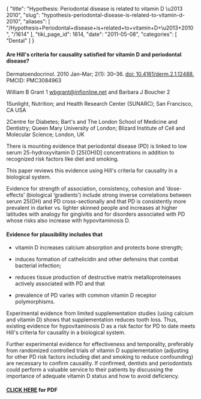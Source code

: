 {
  "title": "Hypothesis: Periodontal disease is related to vitamin D \u2013 2010",
  "slug": "hypothesis-periodontal-disease-is-related-to-vitamin-d-2010",
  "aliases": [
    "/Hypothesis+Periodontal+disease+is+related+to+vitamin+D+\u2013+2010",
    "/1614"
  ],
  "tiki_page_id": 1614,
  "date": "2011-05-08",
  "categories": [
    "Dental"
  ]
}


#### Are Hill's criteria for causality satisfied for vitamin D and periodontal disease?

Dermatoendocrinol. 2010 Jan–Mar; 2(1): 30–36. [doi: 10.4161/derm.2.1.12488.](https://doi.org/10.4161/derm.2.1.12488.) PMCID: PMC3084963

William B Grant 1 wbgrant@infionline.net  and Barbara J Boucher 2

1Sunlight, Nutrition; and Health Research Center (SUNARC); San Francisco, CA USA

2Centre for Diabetes; Bart's and The London School of Medicine and Dentistry; Queen Mary University of London; Blizard Institute of Cell and Molecular Science; London, UK

There is mounting evidence that periodontal disease (PD) is linked to low serum 25-hydroxyvitamin D <span>[25(OH)D]</span> concentrations in addition to recognized risk factors like diet and smoking. 

This paper reviews this evidence using Hill's criteria for causality in a biological system. 

Evidence for strength of association, consistency, cohesion and ‘dose-effects’ (biological ‘gradients’) include strong inverse correlations between serum 25(OH) and PD cross-sectionally and that PD is consistently more prevalent in darker vs. lighter skinned people and increases at higher latitudes with analogy for gingivitis and for disorders associated with PD whose risks also increase with hypovitaminosis D. 

#### Evidence for plausibility includes that

* vitamin D increases calcium absorption and protects bone strength; 

* induces formation of cathelicidin and other defensins that combat bacterial infection; 

* reduces tissue production of destructive matrix metalloproteinases actively associated with PD and that 

* prevalence of PD varies with common vitamin D receptor polymorphisms. 

Experimental evidence from limited supplementation studies (using calcium and vitamin D) shows that supplementation reduces tooth loss. Thus, existing evidence for hypovitaminosis D as a risk factor for PD to date meets Hill's criteria for causality in a biological system. 

Further experimental evidence for effectiveness and temporality, preferably from randomized controlled trials of vitamin D supplementation (adjusting for other PD risk factors including diet and smoking to reduce confounding) are necessary to confirm causality. If confirmed, dentists and periodontists could perform a valuable service to their patients by discussing the importance of adequate vitamin D status and how to avoid deficiency.

#### [CLICK HERE](https://www.VitaminDWiki.com/tiki-download_file.php?fileId=1853) for PDF
